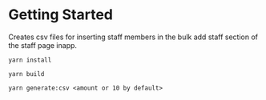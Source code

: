# Getting Started

Creates csv files for inserting staff members in the bulk add staff section of the staff page inapp.

```
yarn install
```

```
yarn build
```

```
yarn generate:csv <amount or 10 by default>
```
